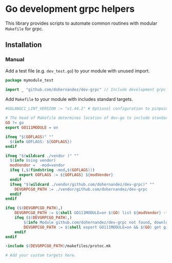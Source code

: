 # Go development grpc helpers

This library provides scripts to automate common routines with modular `Makefile` for grpc.

## Installation

### Manual

Add a test file (e.g. `dev_test.go`) to your module with unused import.

```go
package mymodule_test

import _ "github.com/dohernandez/dev-grpc" // Include development grpc helpers to project. 
```

Add `Makefile` to your module with includes standard targets.

```Makefile
#GOLANGCI_LINT_VERSION := "v1.44.2" # Optional configuration to pinpoint golangci-lint version.

# The head of Makefile determines location of dev-go to include standard targets.
GO ?= go
export GO111MODULE = on

ifneq "$(GOFLAGS)" ""
  $(info GOFLAGS: ${GOFLAGS})
endif

ifneq "$(wildcard ./vendor )" ""
  $(info Using vendor)
  modVendor =  -mod=vendor
  ifeq (,$(findstring -mod,$(GOFLAGS)))
      export GOFLAGS := ${GOFLAGS} ${modVendor}
  endif
  ifneq "$(wildcard ./vendor/github.com/dohernandez/dev-grpc)" ""
  	DEVGRPCGO_PATH := ./vendor/github.com/dohernandez/dev-grpc
  endif
endif

ifeq ($(DEVGRPCGO_PATH),)
	DEVGRPCGO_PATH := $(shell GO111MODULE=on $(GO) list ${modVendor} -f '{{.Dir}}' -m github.com/bool64/dev)
	ifeq ($(DEVGRPCGO_PATH),)
    	$(info Module github.com/dohernandez/dev-grpc not found, downloading.)
    	DEVGRPCGO_PATH := $(shell export GO111MODULE=on && $(GO) get github.com/dohernandez/dev-grpc && $(GO) list -f '{{.Dir}}' -m github.com/dohernandez/dev-grpc)
	endif
endif

-include $(DEVGRPCGO_PATH)/makefiles/protoc.mk

# Add your custom targets here.

```